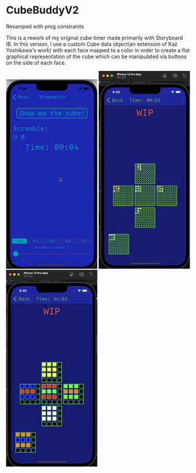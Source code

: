 # CubeBuddyV2
Revamped with prog constraints

This is a rework of my original cube timer made primarily with Storyboard IB. In this version, I use a custom Cube data object(an extension of Kaz Yoshikawa's work) with each face mapped to a color in order to create a flat graphical representation of the cube which can be manipulated via 
buttons on the side of each face. 
<p float="left">
  <img src="AppDemoResized.gif" width="250" />
  <img src="WIP4x4.png" width="250" /> 
  <img src="WIP9x9.png" width="250" />
</p>
